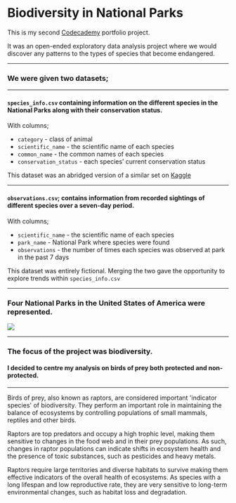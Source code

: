 # Biodiversity in National Parks

This is my second [Codecademy](https://www.codecademy.com/pages/data-science-career-specializations) portfolio project.

It was an open-ended exploratory data analysis project where we would discover any patterns to the types of species that become endangered. 

----

### We were given two datasets; 

----

#### `species_info.csv` containing information on the different species in the National Parks along with their conservation status.

With columns; 

- `category` - class of animal
- `scientific_name` - the scientific name of each species
- `common_name` - the common names of each species
- `conservation_status` - each species’ current conservation status

This dataset was an abridged version of a similar set on [Kaggle](https://www.kaggle.com/datasets/nationalparkservice/park-biodiversity?select=species.csv)

----

#### `observations.csv`; contains information from recorded sightings of different species over a seven-day period.

With columns; 

- `scientific_name` - the scientific name of each species
- `park_name` - National Park where species were found
- `observations` - the number of times each species was observed at park in the past 7 days

This dataset was entirely fictional. 
Merging the two gave the opportunity to explore trends within `species_info.csv`

----

### Four National Parks in the United States of America were represented.

<img src="Images/National Park Map.png"/>

----

### The focus of the project was biodiversity. 
#### I decided to centre my analysis on birds of prey both protected and non-protected.

----

Birds of prey, also known as raptors, are considered important 'indicator species' of biodiversity. They perform an important role in maintaining the balance of ecosystems by controlling populations of small mammals, reptiles and other birds. 

Raptors are top predators and occupy a high trophic level, making them sensitive to changes in the food web and in their prey populations. As such, changes in raptor populations can indicate shifts in ecosystem health and the presence of toxic substances, such as pesticides and heavy metals. 

Raptors require large territories and diverse habitats to survive making them effective indicators of the overall health of ecosystems. As species with a long lifespan and low reproductive rate, they are very sensitive to long-term environmental changes, such as habitat loss and degradation. 


